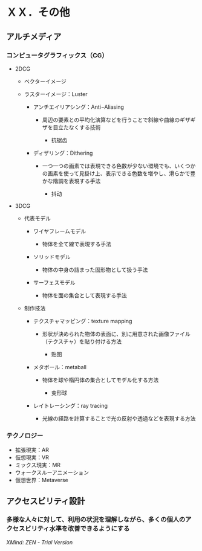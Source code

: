 # ＸＸ．その他

## アルチメディア

### コンピュータグラフィックス（CG）

- 2DCG

	- ベクターイメージ
	- ラスターイメージ：Luster

		- アンチエイリアシング：Anti−Aliasing

			- 周辺の要素との平均化演算などを行うことで斜線や曲線のギザギザを目立たなくする技術

				- 抗锯齿

		- ディザリング：Dithering

			- 一つ一つの画素では表現できる色数が少ない環境でも、いくつかの画素を使って見掛け上、表示できる色数を増やし、滑らかで豊かな階調を表現する手法

				- 抖动

- 3DCG

	- 代表モデル

		- ワイヤフレームモデル

			- 物体を全て線で表現する手法

		- ソリッドモデル

			- 物体の中身の詰まった固形物として扱う手法

		- サーフェスモデル

			- 物体を面の集合として表現する手法

	- 制作技法

		- テクスチャマッピング：texture mapping

			- 形状が決められた物体の表面に、別に用意された画像ファイル（テクスチャ）を貼り付ける方法

				- 贴图

		- メタボール：metaball

			- 物体を球や楕円体の集合としてモデル化する方法

				- 变形球

		- レイトレーシング：ray tracing

			- 光線の経路を計算することで光の反射や透過などを表現する方法

### テクノロジー

- 拡張現実：AR
- 仮想現実：VR
- ミックス現実：MR
- ウォークスルーアニメーション
- 仮想世界：Metaverse

## アクセスビリティ設計

### 多様な人々に対して、利用の状況を理解しながら、多くの個人のアクセスビリティ水準を改善できるようにする

*XMind: ZEN - Trial Version*